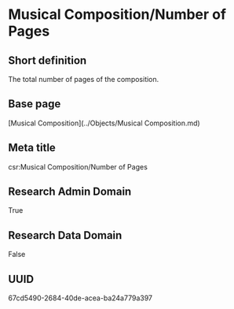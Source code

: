 # Musical Composition/Number of Pages
## Short definition
The total number of pages of the composition.
## Base page
[Musical Composition](../Objects/Musical Composition.md)
## Meta title
csr:Musical Composition/Number of Pages
## Research Admin Domain
True
## Research Data Domain
False
## UUID
67cd5490-2684-40de-acea-ba24a779a397
